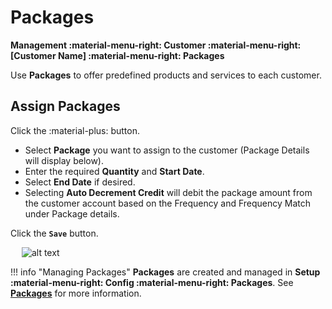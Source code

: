 # Packages
**Management :material-menu-right: Customer :material-menu-right: [Customer Name] :material-menu-right: Packages**

Use **Packages** to offer predefined products and services to each customer. 

## Assign Packages
Click the :material-plus: button.

+ Select **Package** you want to assign to the customer (Package Details will display below). 
+ Enter the required **Quantity** and **Start Date**.
+ Select **End Date** if desired. 
+ Selecting **Auto Decrement Credit** will debit the package amount from the customer account based on the Frequency and Frequency Match under Package details.

Click the **`Save`** button.

&emsp; ![alt text][customer-packages]

!!! info "Managing Packages"
    **Packages** are created and managed in **Setup :material-menu-right: Config :material-menu-right: Packages**. See **[Packages](https://docs.connexcs.com/setup/config/packages/)** for more information. 
    
[customer-packages]: /customer/img/customer-packages.png "Customer Packages"
